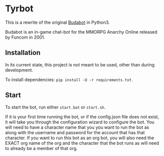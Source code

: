 # Tyrbot

This is a rewrite of the original [Budabot](https://github.com/Budabot/Budabot) in Python3.  

Budabot is an in-game chat-bot for the MMORPG Anarchy Online released by Funcom in 2001.  

## Installation
In its current state, this project is not meant to be used, other than during development.  

To install dependencies: `pip install -U -r requirements.txt`.

## Start
To start the bot, run either `start.bat` or `start.sh`.

If it is your first time running the bot, or if the config.json file does not exist, it will take you through the configuration wizard to configure the bot. You will need to have a character name that you you want to run the bot as along with the username and password for the account that has that character. If you want to run this bot as an org bot, you will also need the EXACT org name of the org and the character that the bot runs as will need to already be a member of that org.
